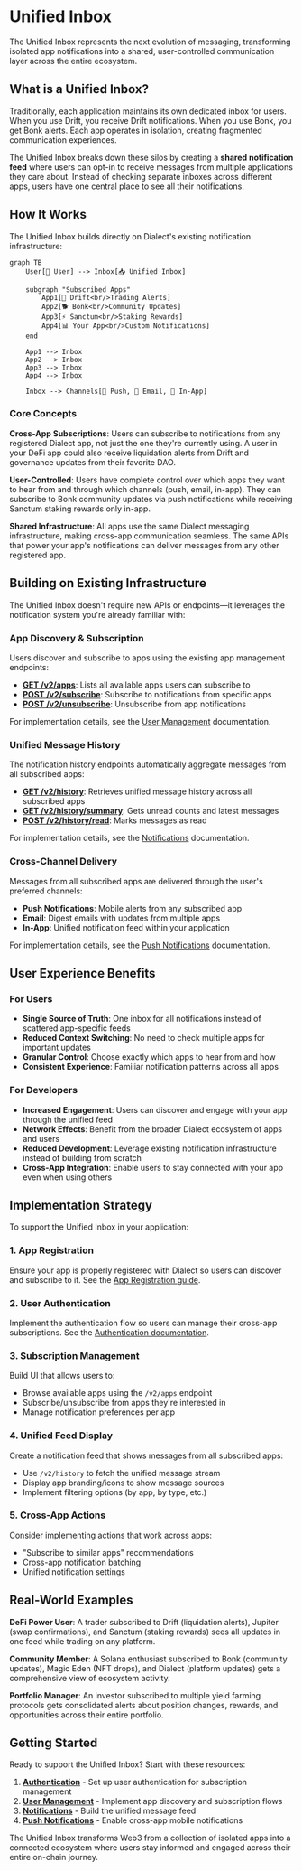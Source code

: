 # Unified Inbox

The Unified Inbox represents the next evolution of messaging, transforming isolated app notifications into a shared, user-controlled communication layer across the entire ecosystem.

## What is a Unified Inbox?

Traditionally, each application maintains its own dedicated inbox for users. When you use Drift, you receive Drift notifications. When you use Bonk, you get Bonk alerts. Each app operates in isolation, creating fragmented communication experiences.

The Unified Inbox breaks down these silos by creating a **shared notification feed** where users can opt-in to receive messages from multiple applications they care about. Instead of checking separate inboxes across different apps, users have one central place to see all their notifications.

## How It Works

The Unified Inbox builds directly on Dialect's existing notification infrastructure:

```mermaid
graph TB
    User[👤 User] --> Inbox[📥 Unified Inbox]
    
    subgraph "Subscribed Apps"
        App1[🏦 Drift<br/>Trading Alerts]
        App2[🐕 Bonk<br/>Community Updates] 
        App3[⚡ Sanctum<br/>Staking Rewards]
        App4[📊 Your App<br/>Custom Notifications]
    end
    
    App1 --> Inbox
    App2 --> Inbox
    App3 --> Inbox
    App4 --> Inbox
    
    Inbox --> Channels[📱 Push, 📧 Email, 🔔 In-App]
```

### Core Concepts

**Cross-App Subscriptions**: Users can subscribe to notifications from any registered Dialect app, not just the one they're currently using. A user in your DeFi app could also receive liquidation alerts from Drift and governance updates from their favorite DAO.

**User-Controlled**: Users have complete control over which apps they want to hear from and through which channels (push, email, in-app). They can subscribe to Bonk community updates via push notifications while receiving Sanctum staking rewards only in-app.

**Shared Infrastructure**: All apps use the same Dialect messaging infrastructure, making cross-app communication seamless. The same APIs that power your app's notifications can deliver messages from any other registered app.

## Building on Existing Infrastructure

The Unified Inbox doesn't require new APIs or endpoints—it leverages the notification system you're already familiar with:

### App Discovery & Subscription

Users discover and subscribe to apps using the existing app management endpoints:

- **[GET /v2/apps](https://alerts-api.dial.to/docs#tag/subscriber/GET/v2/apps)**: Lists all available apps users can subscribe to
- **[POST /v2/subscribe](https://alerts-api.dial.to/docs#tag/subscriber/POST/v2/subscribe)**: Subscribe to notifications from specific apps
- **[POST /v2/unsubscribe](https://alerts-api.dial.to/docs#tag/subscriber/POST/v2/unsubscribe)**: Unsubscribe from app notifications

For implementation details, see the [User Management](./user-management.md) documentation.

### Unified Message History

The notification history endpoints automatically aggregate messages from all subscribed apps:

- **[GET /v2/history](https://alerts-api.dial.to/docs#tag/subscriber/GET/v2/history)**: Retrieves unified message history across all subscribed apps
- **[GET /v2/history/summary](https://alerts-api.dial.to/docs#tag/subscriber/GET/v2/history/summary)**: Gets unread counts and latest messages
- **[POST /v2/history/read](https://alerts-api.dial.to/docs#tag/subscriber/POST/v2/history/read)**: Marks messages as read

For implementation details, see the [Notifications](./api/notifications.md) documentation.

### Cross-Channel Delivery

Messages from all subscribed apps are delivered through the user's preferred channels:

- **Push Notifications**: Mobile alerts from any subscribed app
- **Email**: Digest emails with updates from multiple apps  
- **In-App**: Unified notification feed within your application

For implementation details, see the [Push Notifications](./api/push-notifications.md) documentation.

## User Experience Benefits

### For Users
- **Single Source of Truth**: One inbox for all notifications instead of scattered app-specific feeds
- **Reduced Context Switching**: No need to check multiple apps for important updates
- **Granular Control**: Choose exactly which apps to hear from and how
- **Consistent Experience**: Familiar notification patterns across all apps

### For Developers
- **Increased Engagement**: Users can discover and engage with your app through the unified feed
- **Network Effects**: Benefit from the broader Dialect ecosystem of apps and users
- **Reduced Development**: Leverage existing notification infrastructure instead of building from scratch
- **Cross-App Integration**: Enable users to stay connected with your app even when using others

## Implementation Strategy

To support the Unified Inbox in your application:

### 1. App Registration
Ensure your app is properly registered with Dialect so users can discover and subscribe to it. See the [App Registration guide](../setup/register-app.md).

### 2. User Authentication  
Implement the authentication flow so users can manage their cross-app subscriptions. See the [Authentication documentation](./api/authentication.md).

### 3. Subscription Management
Build UI that allows users to:
- Browse available apps using the `/v2/apps` endpoint
- Subscribe/unsubscribe from apps they're interested in
- Manage notification preferences per app

### 4. Unified Feed Display
Create a notification feed that shows messages from all subscribed apps:
- Use `/v2/history` to fetch the unified message stream
- Display app branding/icons to show message sources
- Implement filtering options (by app, by type, etc.)

### 5. Cross-App Actions
Consider implementing actions that work across apps:
- "Subscribe to similar apps" recommendations
- Cross-app notification batching
- Unified notification settings

## Real-World Examples

**DeFi Power User**: A trader subscribed to Drift (liquidation alerts), Jupiter (swap confirmations), and Sanctum (staking rewards) sees all updates in one feed while trading on any platform.

**Community Member**: A Solana enthusiast subscribed to Bonk (community updates), Magic Eden (NFT drops), and Dialect (platform updates) gets a comprehensive view of ecosystem activity.

**Portfolio Manager**: An investor subscribed to multiple yield farming protocols gets consolidated alerts about position changes, rewards, and opportunities across their entire portfolio.


## Getting Started

Ready to support the Unified Inbox? Start with these resources:

1. **[Authentication](./api/authentication.md)** - Set up user authentication for subscription management
2. **[User Management](./user-management.md)** - Implement app discovery and subscription flows  
3. **[Notifications](./api/notifications.md)** - Build the unified message feed
4. **[Push Notifications](./api/push-notifications.md)** - Enable cross-app mobile notifications

The Unified Inbox transforms Web3 from a collection of isolated apps into a connected ecosystem where users stay informed and engaged across their entire on-chain journey.